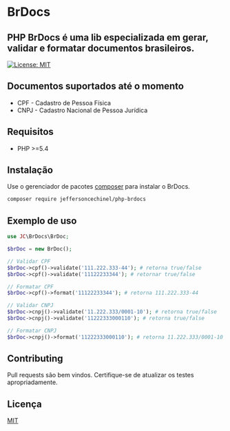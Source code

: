 # BrDocs
PHP BrDocs é uma lib especializada em gerar, validar e formatar documentos brasileiros.
--
[![License: MIT](https://img.shields.io/badge/License-MIT-brightgreen.svg)](https://opensource.org/licenses/MIT)

Documentos suportados até o momento
---

 - CPF - Cadastro de Pessoa Física
 - CNPJ - Cadastro Nacional de Pessoa Jurídica

## Requisitos
- PHP >=5.4

## Instalação

Use o gerenciador de pacotes [composer](https://getcomposer.org/download/) para instalar o BrDocs.

```bash
composer require jeffersoncechinel/php-brdocs
```

## Exemplo de uso

```php
use JC\BrDocs\BrDoc;

$brDoc = new BrDoc();

// Validar CPF
$brDoc->cpf()->validate('111.222.333-44'); # retorna true/false
$brDoc->cpf()->validate('11122233344'); # retornar true/false

// Formatar CPF
$brDoc->cpf()->format('11122233344'); # retorna 111.222.333-44

// Validar CNPJ
$brDoc->cnpj()->validate('11.222.333/0001-10'); # retorna true/false
$brDoc->cnpj()->validate('11222333000110'); # retorna true/false

// Formatar CNPJ
$brDoc->cnpj()->format('11222333000110'); # retorna 11.222.333/0001-10
```

## Contributing
Pull requests são bem vindos. 
Certifique-se de atualizar os testes apropriadamente.

## Licença
[MIT](https://choosealicense.com/licenses/mit/)